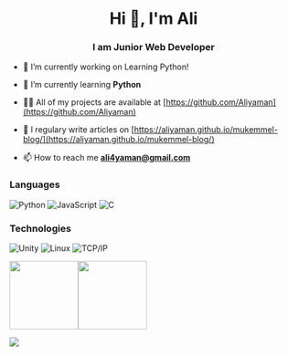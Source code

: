 <h1 align="center">Hi 👋, I'm Ali</h1>
<h3 align="center">I am Junior Web Developer</h3>

- 🔭 I’m currently working on Learning Python!

- 🌱 I’m currently learning **Python**

- 👨‍💻 All of my projects are available at [https://github.com/Aliyaman](https://github.com/Aliyaman)

- 📝 I regulary write articles on [https://aliyaman.github.io/mukemmel-blog/](https://aliyaman.github.io/mukemmel-blog/)

- 📫 How to reach me **ali4yaman@gmail.com**

### Languages

![Python](https://img.shields.io/badge/-Python-000?&logo=Python)
![JavaScript](https://img.shields.io/badge/-JavaScript-000?&logo=JavaScript)
![C](https://img.shields.io/badge/-C-000?&logo=C)

### Technologies

![Unity](https://img.shields.io/badge/-Unity-000?&logo=Unity)
![Linux](https://img.shields.io/badge/-Linux-000?&logo=Linux)
![TCP/IP](https://img.shields.io/badge/-TCP%2FIP-000?&logo=Windows-Terminal&logoColor=999)

<a href="http://aliyaman.net/"><img height="120px" src="https://github-readme-stats.vercel.app/api?username=Aliyaman&hide_title=true&hide_border=true&show_icons=true&include_all_commits=true&count_private=true&line_height=21&text_color=000&icon_color=000&bg_color=0,ea6161,ffc64d,fffc4d,52fa5a&theme=graywhite" /><!-- wi*quL3fcV --><img height="120px" src="https://github-readme-stats.vercel.app/api/top-langs/?username=Aliyaman&hide=html&hide_title=true&hide_border=true&layout=compact&langs_count=7&exclude_repo=comp426,Redventures-Movie-Quotes&text_color=000&icon_color=fff&bg_color=0,52fa5a,4dfcff,c64dff&theme=graywhite" /></a>

<a href="http://aliyaman.net"><img src="https://img.shields.io/website?down_color=green&down_message=aliyaman.net&label=Check%20My%20Website&style=for-the-badge&url=http%3A%2F%2Faliyaman.net"/> </a>
